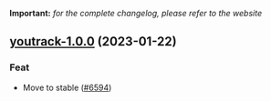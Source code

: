 **Important:**
*for the complete changelog, please refer to the website*




## [youtrack-1.0.0](https://github.com/truecharts/charts/compare/youtrack-0.0.3...youtrack-1.0.0) (2023-01-22)

### Feat

- Move to stable ([#6594](https://github.com/truecharts/charts/issues/6594))
  
  
